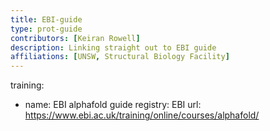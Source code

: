 ```yaml
---
title: EBI-guide
type: prot-guide
contributors: [Keiran Rowell]
description: Linking straight out to EBI guide 
affiliations: [UNSW, Structural Biology Facility]
---
```


training:
   - name: EBI alphafold guide 
     registry: EBI
     url: https://www.ebi.ac.uk/training/online/courses/alphafold/ 

